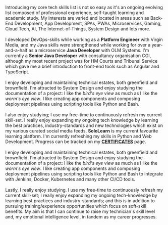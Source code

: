 Introducing my core tech skills list is not so easy as it's an ongoing evolving list composed of professional 
experience, self-taught learning and academic study. My interests are varied and located in areas such as Back-End 
Development, App Development, SPAs, PWAs, Microservices, Gaming, Cloud Tech, AI, The Internet-of-Things, System Design 
and lots more.
<br/>
<br/>
I developed DevOps-skills while working as a **Platform Engineer** with Virgin Media, and my Java skills were
strengthened while working for over a year-and-a-half as a microservice **Java Developer** with OLM Systems. I'm 
currently a **Senior Java Developer** with consultancy organisation CGI, although my most recent project was for 
HM Courts and Tribunal Service which gave me a brief introduction to front-end tools such as Angular and TypeScript.
<br />
<br />
I enjoy developing and maintaining technical estates, both greenfield and brownfield. I'm attracted to System Design and 
enjoy studying the documentation of a project: I like the *bird's eye view* as much as I like the *worm's eye view*. 
I like creating app components and composing deployment pipelines using scripting tools like Python and Bash. 
<br />
<br />
I also enjoy studying; I use my free-time to continuously refresh my current skill-set. I really enjoy expanding my 
ongoing tech knowledge by learning the best practices, industry-standards and new technologies which exist on my
various curated social media feeds. **SoloLearn** is my current favourite learning platform. I'm currently refreshing
my skills in Python and Web Development. Progress can be tracked on my <b>[CERTIFICATES](https://cv.lyle.app/certificates)</b>
page.
<br />
<br />
I enjoy developing and maintaining technical estates, both greenfield and brownfield. I'm attracted to System Design and 
enjoy studying the documentation of a project: I like the *bird's eye view* as much as I like the *worm's eye view*. I 
like creating app components and composing deployment pipelines using scripting tools like Python and Bash to integrate
with Jenkins, Docker, Kubernetes and many other CI/CD tools.
<br />
<br />
Lastly, I really enjoy studying. I use my free-time to continuously refresh my current skill-set; I really enjoy 
expanding my ongoing tech-knowledge by learning best practices and industry-standards; and this is in addition to 
pursuing training/experience opportunities which focus on soft-skill benefits. My aim is that I can continue to raise my 
technician's skill level and, my emotional intelligence level, in tandem as my career progresses.
